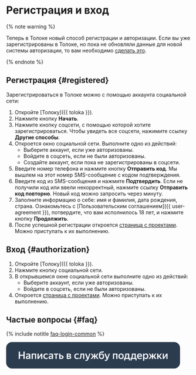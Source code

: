 # Регистрация и вход

{% note warning %}

Теперь в Толоке новый способ регистрации и авторизации. Если вы уже зарегистрированы в Толоке, но пока не обновляли данные для новой системы авторизации, то вам необходимо [сделать это](new-authorization.md).

{% endnote %}

## Регистрация {#registered}

Зарегистрироваться в Толоке можно с помощью аккаунта социальной сети:

1. Откройте [Толоку]({{ toloka }}).
2. Нажмите кнопку **Начать**.
3. Нажмите кнопку соцсети, с помощью которой хотите зарегистрироваться. Чтобы увидеть все соцсети, нажимите ссылку **Другие способы**.
4. Откроется окно социальной сети. Выполните одно из действий:
   - Выберите аккаунт, если уже авторизованы.
   - Войдите в соцсеть, если не были авторизованы.
   - Создайте аккаунт, если пока не зарегистрированы в соцсети.
5. Введите номер телефона и нажмите кнопку **Отправить код**. Мы вышлем на этот номер SMS-сообщение с кодом подтверждения.
6. Введите код из SMS-сообщения и нажмите **Подтвердить**. Если не получили код или ввели некорректный, нажмите ссылку **Отправить код повторно**. Новый код можно запросить через минуту.
7. Заполните информацию о себе: имя и фамилия, дата рождения, страна. Ознакомьтесь с [Пользовательским соглашением]({{ user-agreement }}), потвердите, что вам исполнилось 18 лет, и нажмите кнопку **Продолжить**.
8. После успешной регистрации откроется [страница с проектами](task-select.md). Можно приступать к их выполнению.

## Вход {#authorization}

1. Откройте [Толоку]({{ toloka }}).
2. Нажмите кнопку социальной сети.
3. В открывшемся окне социальной сети выполните одно из действий:
   - Выберите аккаунт, если уже авторизованы.
   - Войдите в соцсеть, если не были авторизованы.
4. Откроется [страница с проектами](task-select.md). Можно приступать к их выполнению.

## Частые вопросы {#faq}

{% include notitle [faq-login-common](_includes/register/id-faq/login-common.md) %}

[![](assets/buttons/contact-support.svg)](troubleshooting/troubleshooting.md#registration)

